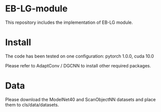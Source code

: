 # EB-LG-module
This repository includes the implementation of EB-LG module.

# Install
The code has been tested on one configuration:
  pytorch 1.0.0, cuda 10.0
  
Please refer to AdaptConv / DGCNN to install other required packages.

# Data
Please download the ModelNet40 and ScanObjectNN datasets and place them to cls/data/datasets.
